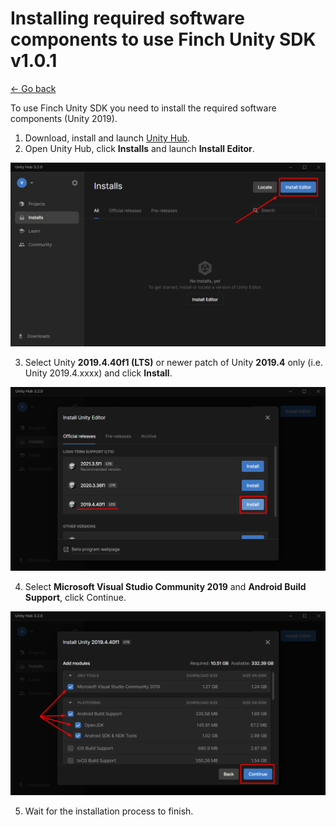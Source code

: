 # **Installing required software components to use Finch Unity SDK v1.0.1** 

[<- Go back](../README.md) 

To use Finch Unity SDK you need to install the required software components (Unity 2019).

1. Download, install and launch [Unity Hub](https://unity3d.com/get-unity/download).
2. Open Unity Hub, click **Installs** and launch **Install Editor**.

<img src="pictures/SetupModulesTutorial/1-Open-Unity-Hub.png" width="600">

3. Select Unity **2019.4.40f1 (LTS)** or newer patch of Unity **2019.4** only (i.e. Unity 2019.4.хххх) and click **Install**.

<img src="pictures/SetupModulesTutorial/2-Select-unity-2019.png" width="600">


4. Select **Microsoft Visual Studio Community 2019** and **Android Build Support**, click Continue.

<img src="pictures/SetupModulesTutorial/3-Add-modules.png" width="600">

5. Wait for the installation process to finish.